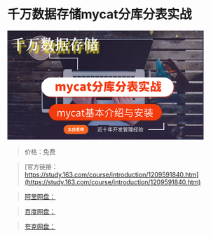 # 千万数据存储mycat分库分表实战

![img](../../../assets/study163/free/a2bb79d424cc4d5d953e1f0f967e0ea4.png)

> 价格：免费

> [官方链接：https://study.163.com/course/introduction/1209591840.htm](https://study.163.com/course/introduction/1209591840.htm)

> [阿里网盘：]()

> [百度网盘：]()

> [夸克网盘：]()
